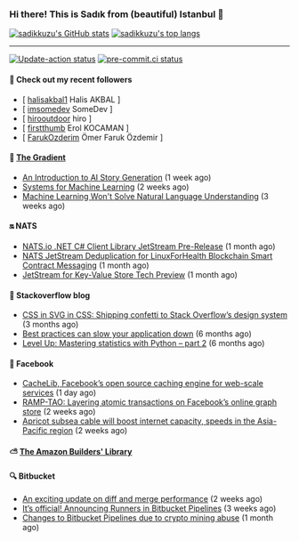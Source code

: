 ### Hi there! This is Sadık from (beautiful) Istanbul 👋

[![sadikkuzu's GitHub stats](https://github-readme-stats.vercel.app/api?username=sadikkuzu&show_icons=true&theme=dark&hide=stars&hide_title=true)](https://github.com/sadikkuzu)
[![sadikkuzu's top langs](https://github-readme-stats.vercel.app/api/top-langs/?username=sadikkuzu&langs_count=6&layout=compact&theme=dark&hide_title=true)](https://github.com/sadikkuzu)

---

[![Update-action status](https://github.com/sadikkuzu/sadikkuzu/actions/workflows/sadikkuzu.yml/badge.svg)](https://github.com/sadikkuzu/sadikkuzu/actions/workflows/sadikkuzu.yml)
[![pre-commit.ci status](https://results.pre-commit.ci/badge/github/sadikkuzu/sadikkuzu/master.svg)](https://results.pre-commit.ci/latest/github/sadikkuzu/sadikkuzu/master)

#### 🔭 Check out my recent followers

- [ [halisakbal1](https://github.com/halisakbal1) Halis AKBAL ]
- [ [imsomedev](https://github.com/imsomedev) SomeDev ]
- [ [hirooutdoor](https://github.com/hirooutdoor) hiro ]
- [ [firstthumb](https://github.com/firstthumb) Erol KOCAMAN ]
- [ [FarukOzderim](https://github.com/FarukOzderim) Ömer Faruk Özdemir ]


#### 🔻 [The Gradient](https://thegradient.pub)

- [An Introduction to AI Story Generation](https://thegradient.pub/an-introduction-to-ai-story-generation/) (1 week ago)
- [Systems for Machine Learning](https://thegradient.pub/systems-for-machine-learning/) (2 weeks ago)
- [Machine Learning Won&#39;t Solve Natural Language Understanding](https://thegradient.pub/machine-learning-wont-solve-the-natural-language-understanding-challenge/) (3 weeks ago)


#### 🔛 NATS

- [NATS.io .NET C# Client Library JetStream Pre-Release](https://nats.io/blog/jetstream-dotnet-pre-release/) (1 month ago)
- [NATS JetStream Deduplication for LinuxForHealth Blockchain Smart Contract Messaging](https://nats.io/blog/nats-jetstream-deduplication-for-lfh/) (1 month ago)
- [JetStream for Key-Value Store Tech Preview](https://nats.io/blog/kv-cli/) (1 month ago)


#### 📰 Stackoverflow blog

- [CSS in SVG in CSS: Shipping confetti to Stack Overflow’s design system](https://stackoverflow.blog/2021/05/31/shipping-confetti-to-stack-overflows-design-system/) (3 months ago)
- [Best practices can slow your application down](https://stackoverflow.blog/2021/03/03/best-practices-can-slow-your-application-down/) (6 months ago)
- [Level Up: Mastering statistics with Python – part 2](https://stackoverflow.blog/2021/02/23/level-up-mastering-statistics-with-python-part-2/) (6 months ago)


#### 📢 Facebook

- [CacheLib, Facebook’s open source caching engine for web-scale services](https://engineering.fb.com/2021/09/02/open-source/cachelib/) (1 day ago)
- [RAMP-TAO: Layering atomic transactions on Facebook’s online graph store](https://engineering.fb.com/2021/08/18/core-data/ramp-tao/) (2 weeks ago)
- [Apricot subsea cable will boost internet capacity, speeds in the Asia-Pacific region](https://engineering.fb.com/2021/08/15/connectivity/apricot-subsea-cable/) (2 weeks ago)


#### ⛅ [The Amazon Builders' Library](https://aws.amazon.com/builders-library/)


#### 🔍 Bitbucket

- [An exciting update on diff and merge performance](https://bitbucket.org/blog/an-exciting-update-on-diff-and-merge-performance) (2 weeks ago)
- [It’s official! Announcing Runners in Bitbucket Pipelines](https://bitbucket.org/blog/pipelines-runners) (3 weeks ago)
- [Changes to Bitbucket Pipelines due to crypto mining abuse](https://bitbucket.org/blog/changes-to-bitbucket-pipelines-due-to-crypto-mining-abuse) (1 month ago)
